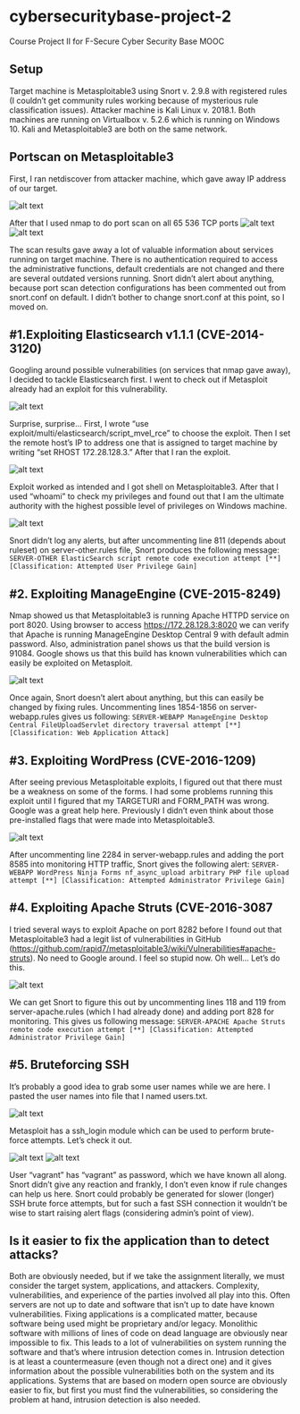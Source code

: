 cybersecuritybase-project-2
======

Course Project II for F-Secure Cyber Security Base MOOC

Setup
------

Target machine is Metasploitable3 using Snort v. 2.9.8 with registered rules (I couldn’t get community rules working because of mysterious rule classification issues). Attacker machine is Kali Linux v. 2018.1. Both machines are running on Virtualbox v. 5.2.6 which is running on Windows 10. Kali and Metasploitable3 are both on the same network.


Portscan on Metasploitable3 
------

First, I ran netdiscover from attacker machine, which gave away IP address of our target.

![alt text](/img/img1.jpg)

After that I used nmap to do port scan on all 65 536 TCP ports
![alt text](/img/img2.jpg)
![alt text](/img/img3.jpg)
 
 
The scan results gave away a lot of valuable information about services running on target machine. There is no authentication required to access the administrative functions, default credentials are not changed and there are several outdated versions running. Snort didn’t alert about anything, because port scan detection configurations has been commented out from snort.conf on default. I didn’t bother to change snort.conf at this point, so I moved on.


#1.Exploiting Elasticsearch v1.1.1 (CVE-2014-3120)
------

Googling around possible vulnerabilities (on services that nmap gave away), I decided to tackle Elasticsearch first. I went to check out if Metasploit already had an exploit for this vulnerability.

![alt text](/img/img4.jpg)
 
Surprise, surprise…
First, I wrote “use exploit/multi/elasticsearch/script_mvel_rce” to choose the exploit. Then I set the remote host’s IP to address one that is assigned to target machine by writing “set RHOST 172.28.128.3.” After that I ran the exploit.

![alt text](/img/img5.jpg)
 
Exploit worked as intended and I got shell on Metasploitable3. After that I used “whoami” to check my privileges and found out that I am the ultimate authority with the highest possible level of privileges on Windows machine.

![alt text](/img/img6.jpg)

Snort didn’t log any alerts, but after uncommenting line 811 (depends about ruleset) on server-other.rules file, Snort produces the following message:
`SERVER-OTHER ElasticSearch script remote code execution attempt [**] [Classification: Attempted User Privilege Gain]`


#2. Exploiting ManageEngine (CVE-2015-8249)
------

Nmap showed us that Metasploitable3 is running Apache HTTPD service on port 8020. Using browser to access https://172.28.128.3:8020 we can verify that Apache is running ManageEngine Desktop Central 9 with default admin password. Also, administration panel shows us that the build version is 91084. Google shows us that this build has known vulnerabilities which can easily be exploited on Metasploit.

![alt text](/img/img7.jpg)
 
Once again, Snort doesn’t alert about anything, but this can easily be changed by fixing rules. Uncommenting lines 1854-1856 on server-webapp.rules gives us following:
`SERVER-WEBAPP ManageEngine Desktop Central FileUploadServlet directory traversal attempt [**] [Classification: Web Application Attack]`


#3. Exploiting WordPress (CVE-2016-1209)
------

After seeing previous Metasploitable exploits, I figured out that there must be a weakness on some of the forms. I had some problems running this exploit until I figured that my TARGETURI and FORM_PATH was wrong. Google was a great help here. Previously I didn’t even think about those pre-installed flags that were made into Metasploitable3.
 
![alt text](/img/img8.jpg)

After uncommenting line 2284 in server-webapp.rules and adding the port 8585 into monitoring HTTP traffic, Snort gives the following alert:
`SERVER-WEBAPP WordPress Ninja Forms nf_async_upload arbitrary PHP file upload attempt [**] [Classification: Attempted Administrator Privilege Gain]`


#4. Exploiting Apache Struts (CVE-2016-3087
------

I tried several ways to exploit Apache on port 8282 before I found out that Metasploitable3 had a legit list of vulnerabilities in GitHub (https://github.com/rapid7/metasploitable3/wiki/Vulnerabilities#apache-struts). No need to Google around. I feel so stupid now. Oh well… Let’s do this. 

![alt text](/img/img9.jpg)

We can get Snort to figure this out by uncommenting lines 118 and 119 from server-apache.rules (which I had already done) and adding port 828 for monitoring. This gives us following message:
`SERVER-APACHE Apache Struts remote code execution attempt [**] [Classification: Attempted Administrator Privilege Gain]`


#5. Bruteforcing SSH
------

It’s probably a good idea to grab some user names while we are here. I pasted the user names into file that I named users.txt. 

![alt text](/img/img10.jpg)

Metasploit has a ssh_login module which can be used to perform brute-force attempts. Let’s check it out.

![alt text](/img/img11.jpg)
![alt text](/img/img12.jpg)
 
User “vagrant” has “vagrant” as password, which we have known all along. Snort didn’t give any reaction and frankly, I don’t even know if rule changes can help us here. Snort could probably be generated for slower (longer) SSH brute force attempts, but for such a fast SSH connection it wouldn’t be wise to start raising alert flags (considering admin’s point of view).


Is it easier to fix the application than to detect attacks?
------

Both are obviously needed, but if we take the assignment literally, we must consider the target system, applications, and attackers. Complexity, vulnerabilities, and experience of the parties involved all play into this.
Often servers are not up to date and software that isn’t up to date have known vulnerabilities. 
Fixing applications is a complicated matter, because software being used might be proprietary and/or legacy. Monolithic software with millions of lines of code on dead language are obviously near impossible to fix. This leads to a lot of vulnerabilities on system running the software and that’s where intrusion detection comes in. Intrusion detection is at least a countermeasure (even though not a direct one) and it gives information about the possible vulnerabilities both on the system and its applications. Systems that are based on modern open source are obviously easier to fix, but first you must find the vulnerabilities, so considering the problem at hand, intrusion detection is also needed.
